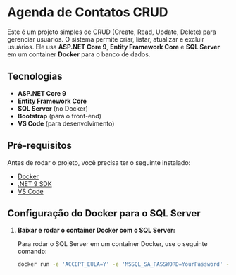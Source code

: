 # Agenda de Contatos CRUD

Este é um projeto simples de CRUD (Create, Read, Update, Delete) para gerenciar usuários. O sistema permite criar, listar, atualizar e excluir usuários. Ele usa **ASP.NET Core 9**, **Entity Framework Core** e **SQL Server** em um container **Docker** para o banco de dados.

## Tecnologias

- **ASP.NET Core 9**
- **Entity Framework Core**
- **SQL Server** (no Docker)
- **Bootstrap** (para o front-end)
- **VS Code** (para desenvolvimento)

## Pré-requisitos

Antes de rodar o projeto, você precisa ter o seguinte instalado:

- [Docker](https://www.docker.com/)
- [.NET 9 SDK](https://dotnet.microsoft.com/download/dotnet/9.0)
- [VS Code](https://code.visualstudio.com/)

## Configuração do Docker para o SQL Server

1. **Baixar e rodar o container Docker com o SQL Server:**

   Para rodar o SQL Server em um container Docker, use o seguinte comando:

   ```bash
   docker run -e 'ACCEPT_EULA=Y' -e 'MSSQL_SA_PASSWORD=YourPassword' -p 1433:1433 --name sql_server_container -d mcr.microsoft.com/mssql/server:2022-latest


